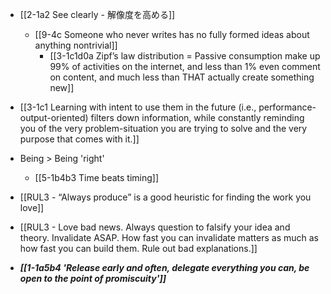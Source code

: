 - [[2-1a2 See clearly - 解像度を高める]]
	- [[9-4c Someone who never writes has no fully formed ideas about anything nontrivial]]
		- [[3-1c1d0a Zipf’s law distribution = Passive consumption make up 99% of activities on the internet, and less than 1% even comment on content, and much less than THAT actually create something new]]

- [[3-1c1 Learning with intent to use them in the future (i.e., performance-output-oriented) filters down information, while constantly reminding you of the very problem-situation you are trying to solve and the very purpose that comes with it.]]

- Being > Being 'right'
	- [[5-1b4b3 Time beats timing]]

- [[RUL3 - “Always produce” is a good heuristic for finding the work you love]]
- [[RUL3 - Love bad news. Always question to falsify your idea and theory. Invalidate ASAP. How fast you can invalidate matters as much as how fast you can build them. Rule out bad explanations.]]

- ***[[1-1a5b4 'Release early and often, delegate everything you can, be open to the point of promiscuity']]***